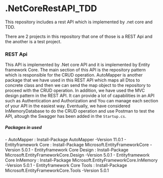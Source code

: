 # .NetCoreRestAPI_TDD
This repository includes a rest API which is implemented by .net core and TDD.

There are 2 projects in this repository that one of those is a REST Api and the another is a test project.
<h3>REST Api</h3>
This API is implemented by .Net core API and it is implemented by Entity framework Core. The main section of this API is the repository pattern which is responsible for the CRUD operation. AutoMapper is another package that we have used in this REST API which maps all Dtos to concrete class and then we can send the map object to the repository to proceed with the CRUD operation. In addition, we have used the MVC design pattern in the REST API. It can provide a lot of capabilities in an API such as Authentication and Authorization and You can manage each section of your API in the easiest way. Eventually, we have considered InMemoryDatabase to do the CRUD operation and use Postman to test the API, altough the Swagger has been added in the <code>Startup.cs</code>.
<h5>Packages in used</h5>
-  AutoMapper : Install-Package AutoMapper -Version 11.0.1
-  Entityframework Core : Install-Package Microsoft.EntityFrameworkCore -Version 5.0.1
-  Entityframework Core Design : Install-Package Microsoft.EntityFrameworkCore.Design -Version 5.0.1
-  Entityframework Core InMemory : Install-Package Microsoft.EntityFrameworkCore.InMemory -Version 5.0.1
-  Entityframework Core Tools : Install-Package Microsoft.EntityFrameworkCore.Tools -Version 5.0.1


